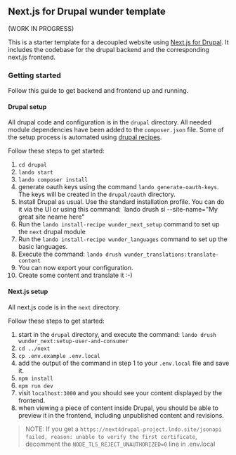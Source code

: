 ## Next.js for Drupal wunder template

(WORK IN PROGRESS)

This is a starter template for a decoupled website using [Next.js for Drupal](https://next-drupal.org/). It includes 
the codebase for the drupal backend and the corresponding next.js frontend.

### Getting started

Follow this guide to get backend and frontend up and running.

#### Drupal setup

All drupal code and configuration is in the `drupal` directory.
All needed module dependencies have been added to the `composer.json` file.
Some of the setup process is automated using [drupal recipes](https://www.drupal.org/project/distributions_recipes).

Follow these steps to get started:

1. `cd drupal`
2. `lando start`
3. `lando composer install`
4. generate oauth keys using the command `lando generate-oauth-keys`. The keys will be created in the `drupal/oauth` directory.
5. Install Drupal as usual. Use the standard installation profile. You can do it via the UI or using this command: `lando drush si --site-name="My great site neame here"
6. Run the `lando install-recipe wunder_next_setup` command to set up the `next` drupal module
7. Run the `lando install-recipe wunder_languages` command to set up the basic languages. 
8. Execute the command: `lando drush wunder_translations:translate-content`
9. You can now export your configuration.
10. Create some content and translate it :-)

#### Next.js setup

All next.js code  is in the `next` directory.

Follow these steps to get started:

1. start in the `drupal` directory, and execute the command: `lando drush wunder_next:setup-user-and-consumer`
2. `cd ../next`
3. `cp .env.example .env.local`
4. add the output of the command in step 1 to your `.env.local` file and save it.
5. `npm install`
6. `npm run dev`
7. visit `localhost:3000` and you should see your content displayed by the frontend.
8. when viewing a piece of content inside Drupal, you should be able to preview it in the frontend, including unpublished content and revisions.

> NOTE: If you get a `https://next4drupal-project.lndo.site/jsonapi failed, reason: unable to verify the first certificate`,
decomment the `NODE_TLS_REJECT_UNAUTHORIZED=0` line in .env.local